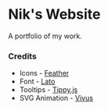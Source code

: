 # Nik's Website

A portfolio of my work.

### Credits

- Icons - [Feather](https://feathericons.com)
- Font - [Lato](https://fonts.google.com/specimen/Lato)
- Tooltips - [Tippy.js](https://atomiks.github.io/tippyjs)
- SVG Animation - [Vivus](https://maxwellito.github.io/vivus/)
